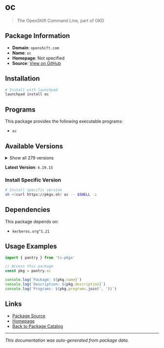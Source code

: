 # oc

> The OpenShift Command Line, part of OKD

## Package Information

- **Domain**: `openshift.com`
- **Name**: `oc`
- **Homepage**: Not specified
- **Source**: [View on GitHub](https://github.com/pkgxdev/pantry/tree/main/projects/openshift.com/package.yml)

## Installation

```bash
# Install with launchpad
launchpad install oc
```

## Programs

This package provides the following executable programs:

- `oc`

## Available Versions

<details>
<summary>Show all 279 versions</summary>

- `4.19.15`, `4.19.14`, `4.19.13`, `4.19.12`, `4.19.11`
- `4.19.10`, `4.19.9`, `4.19.8`, `4.19.7`, `4.19.6`
- `4.19.5`, `4.19.4`, `4.19.3`, `4.19.2`, `4.19.1`
- `4.19.0`, `4.18.25`, `4.18.24`, `4.18.23`, `4.18.22`
- `4.18.21`, `4.18.20`, `4.18.19`, `4.18.18`, `4.18.17`
- `4.18.16`, `4.18.15`, `4.18.14`, `4.18.13`, `4.18.12`
- `4.18.11`, `4.18.10`, `4.18.9`, `4.18.8`, `4.18.7`
- `4.18.6`, `4.18.5`, `4.18.4`, `4.18.3`, `4.18.2`
- `4.18.1`, `4.17.41`, `4.17.40`, `4.17.39`, `4.17.38`
- `4.17.37`, `4.17.36`, `4.17.35`, `4.17.34`, `4.17.33`
- `4.17.32`, `4.17.31`, `4.17.30`, `4.17.29`, `4.17.28`
- `4.17.27`, `4.17.26`, `4.17.25`, `4.17.24`, `4.17.23`
- `4.17.22`, `4.17.21`, `4.17.20`, `4.17.19`, `4.17.18`
- `4.17.17`, `4.17.16`, `4.17.15`, `4.17.14`, `4.17.13`
- `4.17.12`, `4.17.11`, `4.17.10`, `4.17.9`, `4.17.8`
- `4.17.7`, `4.17.6`, `4.17.5`, `4.17.4`, `4.17.3`
- `4.17.2`, `4.17.1`, `4.17.0`, `4.16.49`, `4.16.48`
- `4.16.47`, `4.16.46`, `4.16.45`, `4.16.44`, `4.16.43`
- `4.16.42`, `4.16.41`, `4.16.40`, `4.16.39`, `4.16.38`
- `4.16.37`, `4.16.36`, `4.16.35`, `4.16.34`, `4.16.33`
- `4.16.32`, `4.16.30`, `4.16.29`, `4.16.28`, `4.16.27`
- `4.16.26`, `4.16.25`, `4.16.24`, `4.16.23`, `4.16.21`
- `4.16.20`, `4.16.19`, `4.16.18`, `4.16.17`, `4.16.16`
- `4.16.15`, `4.16.14`, `4.16.13`, `4.16.12`, `4.16.11`
- `4.16.10`, `4.16.9`, `4.16.8`, `4.16.7`, `4.16.6`
- `4.16.5`, `4.16.4`, `4.16.3`, `4.16.2`, `4.16.1`
- `4.15.58`, `4.15.57`, `4.15.56`, `4.15.55`, `4.15.54`
- `4.15.53`, `4.15.52`, `4.15.51`, `4.15.50`, `4.15.49`
- `4.15.48`, `4.15.47`, `4.15.46`, `4.15.45`, `4.15.44`
- `4.15.43`, `4.15.42`, `4.15.41`, `4.15.40`, `4.15.39`
- `4.15.38`, `4.15.37`, `4.15.36`, `4.15.35`, `4.15.34`
- `4.15.33`, `4.15.32`, `4.15.31`, `4.15.30`, `4.15.29`
- `4.15.28`, `4.15.27`, `4.15.26`, `4.15.25`, `4.15.24`
- `4.15.23`, `4.15.22`, `4.15.21`, `4.15.20`, `4.15.19`
- `4.15.18`, `4.15.17`, `4.15.16`, `4.15.15`, `4.15.14`
- `4.15.13`, `4.15.12`, `4.15.11`, `4.15.10`, `4.15.9`
- `4.15.8`, `4.15.7`, `4.15.6`, `4.15.5`, `4.15.4`
- `4.15.3`, `4.15.2`, `4.14.57`, `4.14.56`, `4.14.55`
- `4.14.54`, `4.14.53`, `4.14.52`, `4.14.51`, `4.14.50`
- `4.14.49`, `4.14.48`, `4.14.46`, `4.14.45`, `4.14.44`
- `4.14.43`, `4.14.42`, `4.14.41`, `4.14.40`, `4.14.39`
- `4.14.38`, `4.14.37`, `4.14.36`, `4.14.35`, `4.14.34`
- `4.14.33`, `4.14.32`, `4.14.31`, `4.14.30`, `4.14.29`
- `4.14.28`, `4.14.27`, `4.14.26`, `4.14.25`, `4.14.24`
- `4.14.23`, `4.14.22`, `4.14.21`, `4.14.20`, `4.14.19`
- `4.14.18`, `4.14.17`, `4.13.60`, `4.13.59`, `4.13.58`
- `4.13.57`, `4.13.56`, `4.13.55`, `4.13.54`, `4.13.53`
- `4.13.52`, `4.13.51`, `4.13.50`, `4.13.49`, `4.13.48`
- `4.13.46`, `4.13.45`, `4.13.44`, `4.13.43`, `4.13.42`
- `4.13.41`, `4.13.40`, `4.13.39`, `4.13.38`, `4.12.81`
- `4.12.80`, `4.12.79`, `4.12.78`, `4.12.77`, `4.12.76`
- `4.12.75`, `4.12.74`, `4.12.73`, `4.12.72`, `4.12.71`
- `4.12.70`, `4.12.69`, `4.12.68`, `4.12.67`, `4.12.66`
- `4.12.65`, `4.12.64`, `4.12.63`, `4.12.62`, `4.12.61`
- `4.12.60`, `4.12.59`, `4.12.58`, `4.12.57`, `4.12.56`
- `4.12.55`, `4.12.54`, `4.12.53`, `4.11.59`

</details>

**Latest Version**: `4.19.15`

### Install Specific Version

```bash
# Install specific version
sh <(curl https://pkgx.sh) oc -- $SHELL -i
```

## Dependencies

This package depends on:

- `kerberos.org^1.21`

## Usage Examples

```typescript
import { pantry } from 'ts-pkgx'

// Access this package
const pkg = pantry.oc

console.log(`Package: ${pkg.name}`)
console.log(`Description: ${pkg.description}`)
console.log(`Programs: ${pkg.programs.join(', ')}`)
```

## Links

- [Package Source](https://github.com/pkgxdev/pantry/tree/main/projects/openshift.com/package.yml)
- [Homepage](#)
- [Back to Package Catalog](../../package-catalog.md)

---

*This documentation was auto-generated from package data.*
